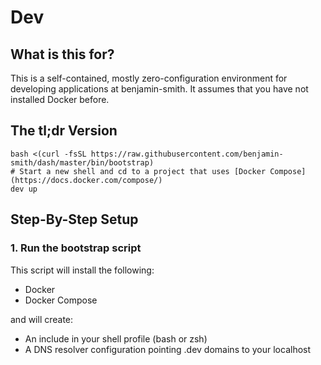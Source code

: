 # Dev

## What is this for?

This is a self-contained, mostly zero-configuration environment for developing applications at benjamin-smith. It assumes that you have not installed Docker before.

## The tl;dr Version

    bash <(curl -fsSL https://raw.githubusercontent.com/benjamin-smith/dash/master/bin/bootstrap)
    # Start a new shell and cd to a project that uses [Docker Compose](https://docs.docker.com/compose/)
    dev up

## Step-By-Step Setup

### 1. Run the bootstrap script

This script will install the following:

- Docker
- Docker Compose

and will create:

- An include in your shell profile (bash or zsh)
- A DNS resolver configuration pointing .dev domains to your localhost
